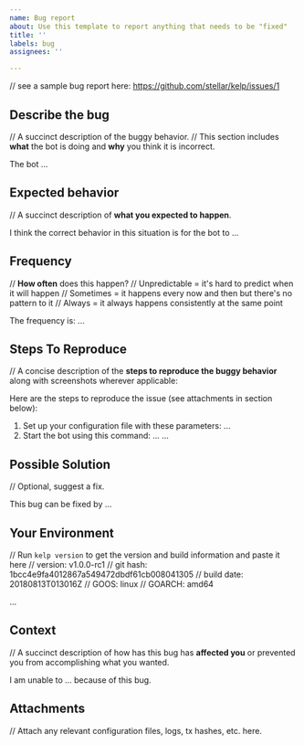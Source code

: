 ```yaml
---
name: Bug report
about: Use this template to report anything that needs to be "fixed"
title: ''
labels: bug
assignees: ''

---
```


// see a sample bug report here: https://github.com/stellar/kelp/issues/1

## Describe the bug
// A succinct description of the buggy behavior.
// This section includes **what** the bot is doing and **why** you think it is incorrect.

The bot ...

## Expected behavior
// A succinct description of **what you expected to happen**.

I think the correct behavior in this situation is for the bot to ...

## Frequency
// **How often** does this happen?
//     Unpredictable = it's hard to predict when it will happen
//     Sometimes = it happens every now and then but there's no pattern to it
//     Always = it always happens consistently at the same point

The frequency is: ...

## Steps To Reproduce
// A concise description of the **steps to reproduce the buggy behavior** along with screenshots wherever applicable:

Here are the steps to reproduce the issue (see attachments in section below):
1. Set up your configuration file with these parameters: ...
2. Start the bot using this command: ...
...

## Possible Solution
// Optional, suggest a fix.

This bug can be fixed by ...

## Your Environment
// Run `kelp version` to get the version and build information and paste it here
//   version: v1.0.0-rc1
//   git hash: 1bcc4e9fa4012867a549472dbdf61cb008041305
//   build date: 20180813T013016Z
//   GOOS: linux
//   GOARCH: amd64

...

## Context
// A succinct description of how has this bug has **affected you** or prevented you from accomplishing what you wanted.

I am unable to ... because of this bug.

## Attachments
// Attach any relevant configuration files, logs, tx hashes, etc. here.
